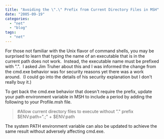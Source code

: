 ```yaml
---
title: "Avoiding the \".\" Prefix from Current Directory Files in MSH"
date: "2005-09-19"
categories: 
  - "net"
  - "blog"
tags: 
  - "net"
---
```


For those not familiar with the Unix flavor of command shells, you may be surprised to learn that typing the name of an executable that is in the current path does not work.  Instead, the executable name must be prefixed with ".".  I asked Jim Truher about this and I was informed the change from the cmd.exe behavior was for security reasons yet there was a work around.  (I could go into the details of his security explanation but I don't really buy it.)

To get back the cmd.exe behavior that doesn't require the prefix, update your path environment variable in MSH to include a period by adding the following to your Profile.msh file.

> #Allow current directory files to execute without "." prefix $ENV:path=".;" + $ENV:path

The system PATH environment variable can also be updated to achieve the same result without adversely affecting cmd.exe.
